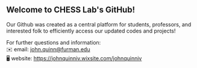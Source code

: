 ## Welcome to CHESS Lab's GitHub!
<!---
CHESS Lab stands for C
--->
Our Github was created as a central platform for students, professors, and interested folk to efficiently access our updated codes and projects! 

For further questions and information:
<br/> :envelope: email: john.quinn@furman.edu <br/> :desktop_computer: website: https://johnquinniv.wixsite.com/johnquinniv 



<!---
CHESSlabFU/CHESSlabFU is a ✨ special ✨ repository because its `README.md` (this file) appears on your GitHub profile.
You can click the Preview link to take a look at your changes.
--->
